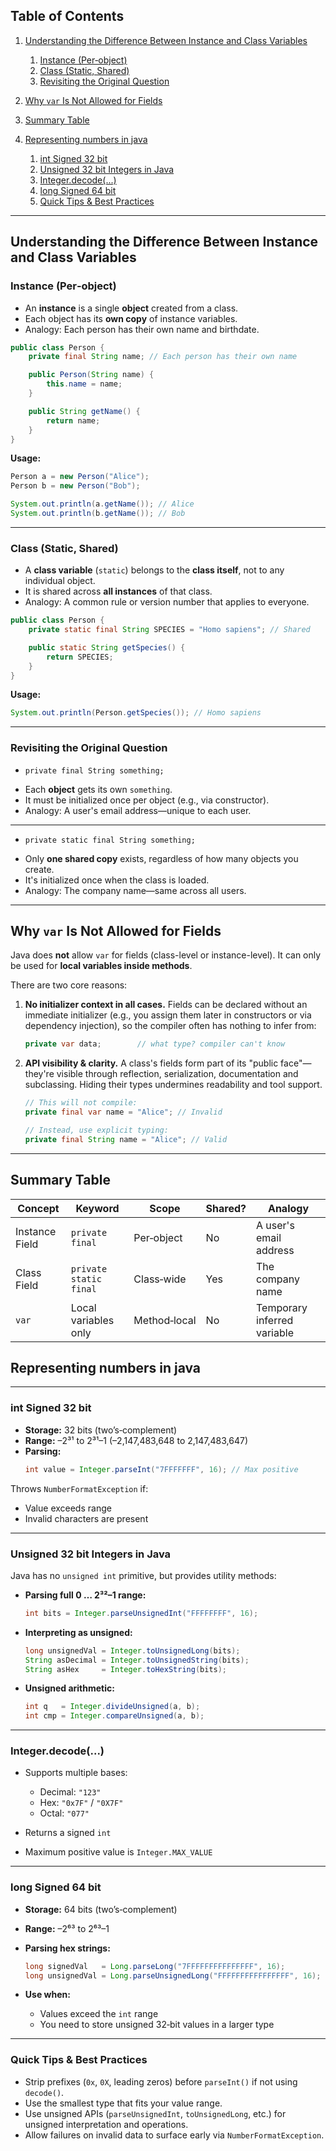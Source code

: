 ## Table of Contents

1. [Understanding the Difference Between Instance and Class Variables](#understanding-the-difference-between-instance-and-class-variables)  
   1. [Instance (Per‑object)](#instance-per-object)  
   1. [Class (Static, Shared)](#class-static-shared)  
   1. [Revisiting the Original Question](#revisiting-the-original-question)   
1. [Why `var` Is Not Allowed for Fields](#why-var-is-not-allowed-for-fields)  
1. [Summary Table](#summary-table)  

1. [Representing numbers in java](#representing-numbers-in-java)
   1. [int Signed 32 bit](#int-signed-32-bit)  
   1. [Unsigned 32 bit Integers in Java](#unsigned-32-bit-integers-in-java)  
   1. [Integer.decode(...)](#integerdecode)  
   1. [long Signed 64 bit](#long-signed-64-bit)  
   1. [Quick Tips & Best Practices](#quick-tips--best-practices)  

---

## Understanding the Difference Between Instance and Class Variables

### Instance (Per‑object)

* An **instance** is a single **object** created from a class.  
* Each object has its **own copy** of instance variables.  
* Analogy: Each person has their own name and birthdate.

```java
public class Person {
    private final String name; // Each person has their own name

    public Person(String name) {
        this.name = name;
    }

    public String getName() {
        return name;
    }
}
```

**Usage:**

```java
Person a = new Person("Alice");
Person b = new Person("Bob");

System.out.println(a.getName()); // Alice
System.out.println(b.getName()); // Bob
```

---

### Class (Static, Shared)

* A **class variable** (`static`) belongs to the **class itself**, not to any individual object.
* It is shared across **all instances** of that class.
* Analogy: A common rule or version number that applies to everyone.

```java
public class Person {
    private static final String SPECIES = "Homo sapiens"; // Shared

    public static String getSpecies() {
        return SPECIES;
    }
}
```

**Usage:**

```java
System.out.println(Person.getSpecies()); // Homo sapiens
```

---

### Revisiting the Original Question

- `private final String something;`

* Each **object** gets its own `something`.
* It must be initialized once per object (e.g., via constructor).
* Analogy: A user's email address—unique to each user.

---

- `private static final String something;`

* Only **one shared copy** exists, regardless of how many objects you create.
* It's initialized once when the class is loaded.
* Analogy: The company name—same across all users.

---

## Why `var` Is Not Allowed for Fields

Java does **not** allow `var` for fields (class-level or instance-level). It can only be used for **local variables inside methods**.

There are two core reasons:

1. **No initializer context in all cases.**
   Fields can be declared without an immediate initializer (e.g., you assign them later in constructors or via dependency injection), so the compiler often has nothing to infer from:

   ```java
   private var data;        // what type? compiler can't know
   ```

2. **API visibility & clarity.**
   A class's fields form part of its "public face"—they're visible through reflection, serialization, documentation and subclassing. Hiding their types undermines readability and tool support.


    ```java
    // This will not compile:
    private final var name = "Alice"; // Invalid

    // Instead, use explicit typing:
    private final String name = "Alice"; // Valid
    ```

---

## Summary Table

| Concept        | Keyword                | Scope        | Shared? | Analogy                     |
| -------------- | ---------------------- | ------------ | ------- | --------------------------- |
| Instance Field | `private final`        | Per‑object   | No      | A user's email address      |
| Class Field    | `private static final` | Class‑wide   | Yes     | The company name            |
| `var`          | Local variables only   | Method‑local | No      | Temporary inferred variable |


## Representing numbers in java

---

### int Signed 32 bit


- **Storage:** 32 bits (two’s‑complement)  
- **Range:** –2³¹ to 2³¹–1 (–2,147,483,648 to 2,147,483,647)  
- **Parsing:**
  ```java
  int value = Integer.parseInt("7FFFFFFF", 16); // Max positive
   ```

Throws `NumberFormatException` if:

* Value exceeds range
* Invalid characters are present

---

### Unsigned 32 bit Integers in Java

Java has no `unsigned int` primitive, but provides utility methods:

* **Parsing full 0 … 2³²–1 range:**

  ```java
  int bits = Integer.parseUnsignedInt("FFFFFFFF", 16);
  ```
* **Interpreting as unsigned:**

  ```java
  long unsignedVal = Integer.toUnsignedLong(bits);
  String asDecimal = Integer.toUnsignedString(bits);
  String asHex     = Integer.toHexString(bits);
  ```
* **Unsigned arithmetic:**

  ```java
  int q   = Integer.divideUnsigned(a, b);
  int cmp = Integer.compareUnsigned(a, b);
  ```

---

### Integer.decode(...)

* Supports multiple bases:

  * Decimal: `"123"`
  * Hex: `"0x7F"` / `"0X7F"`
  * Octal: `"077"`
* Returns a signed `int`
* Maximum positive value is `Integer.MAX_VALUE`

---

### long Signed 64 bit

* **Storage:** 64 bits (two’s‑complement)
* **Range:** –2⁶³ to 2⁶³–1
* **Parsing hex strings:**

  ```java
  long signedVal   = Long.parseLong("7FFFFFFFFFFFFFFF", 16);
  long unsignedVal = Long.parseUnsignedLong("FFFFFFFFFFFFFFFF", 16);
  ```
* **Use when:**

  * Values exceed the `int` range
  * You need to store unsigned 32‑bit values in a larger type

---

### Quick Tips & Best Practices

* Strip prefixes (`0x`, `0X`, leading zeros) before `parseInt()` if not using `decode()`.
* Use the smallest type that fits your value range.
* Use unsigned APIs (`parseUnsignedInt`, `toUnsignedLong`, etc.) for unsigned interpretation and operations.
* Allow failures on invalid data to surface early via `NumberFormatException`.




